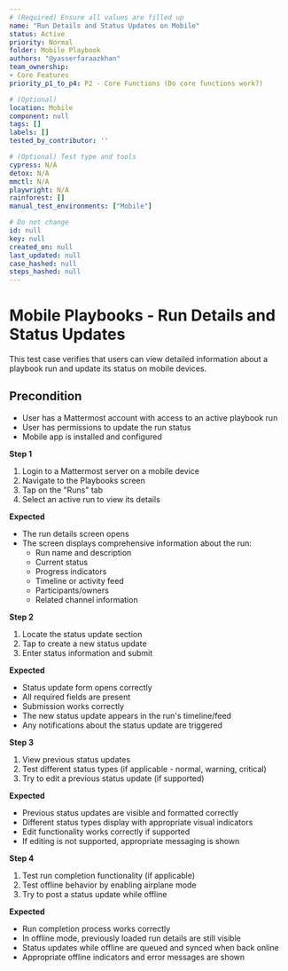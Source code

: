 ```yaml
---
# (Required) Ensure all values are filled up
name: "Run Details and Status Updates on Mobile"
status: Active
priority: Normal
folder: Mobile Playbook
authors: "@yasserfaraazkhan"
team_ownership:
- Core Features
priority_p1_to_p4: P2 - Core Functions (Do core functions work?)

# (Optional)
location: Mobile
component: null
tags: []
labels: []
tested_by_contributor: ''

# (Optional) Test type and tools
cypress: N/A
detox: N/A
mmctl: N/A
playwright: N/A
rainforest: []
manual_test_environments: ["Mobile"]

# Do not change
id: null
key: null
created_on: null
last_updated: null
case_hashed: null
steps_hashed: null
---
```


# Mobile Playbooks - Run Details and Status Updates

This test case verifies that users can view detailed information about a playbook run and update its status on mobile devices.

## Precondition

- User has a Mattermost account with access to an active playbook run
- User has permissions to update the run status
- Mobile app is installed and configured

**Step 1**

1. Login to a Mattermost server on a mobile device
2. Navigate to the Playbooks screen
3. Tap on the "Runs" tab
4. Select an active run to view its details

**Expected**

- The run details screen opens
- The screen displays comprehensive information about the run:
  - Run name and description
  - Current status
  - Progress indicators
  - Timeline or activity feed
  - Participants/owners
  - Related channel information

**Step 2**

1. Locate the status update section
2. Tap to create a new status update
3. Enter status information and submit

**Expected**

- Status update form opens correctly
- All required fields are present
- Submission works correctly
- The new status update appears in the run's timeline/feed
- Any notifications about the status update are triggered

**Step 3**

1. View previous status updates
2. Test different status types (if applicable - normal, warning, critical)
3. Try to edit a previous status update (if supported)

**Expected**

- Previous status updates are visible and formatted correctly
- Different status types display with appropriate visual indicators
- Edit functionality works correctly if supported
- If editing is not supported, appropriate messaging is shown

**Step 4**

1. Test run completion functionality (if applicable)
2. Test offline behavior by enabling airplane mode
3. Try to post a status update while offline

**Expected**

- Run completion process works correctly
- In offline mode, previously loaded run details are still visible
- Status updates while offline are queued and synced when back online
- Appropriate offline indicators and error messages are shown
